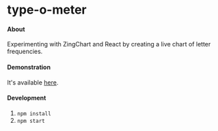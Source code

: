 # type-o-meter

#### About
Experimenting with ZingChart and React by creating a live chart of letter frequencies.

#### Demonstration

It's available [here](http://type-o-meter.surge.sh/).

#### Development

1. `npm install`
2. `npm start`

